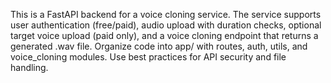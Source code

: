 <!-- Use this file to provide workspace-specific custom instructions to Copilot. For more details, visit https://code.visualstudio.com/docs/copilot/copilot-customization#_use-a-githubcopilotinstructionsmd-file -->

This is a FastAPI backend for a voice cloning service. The service supports user authentication (free/paid), audio upload with duration checks, optional target voice upload (paid only), and a voice cloning endpoint that returns a generated .wav file. Organize code into app/ with routes, auth, utils, and voice_cloning modules. Use best practices for API security and file handling.
